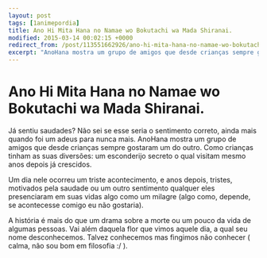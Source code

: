 ```yaml
---
layout: post
tags: [1animepordia]
title: Ano Hi Mita Hana no Namae wo Bokutachi wa Mada Shiranai.
modified: 2015-03-14 00:02:15 +0000
redirect_from: /post/113551662926/ano-hi-mita-hana-no-namae-wo-bokutachi-wa-mada/,/post/113551662926/
excerpt: "AnoHana mostra um grupo de amigos que desde crianças sempre gostaram um do outro. Como crianças tinham as suas diversões: um esconderijo secreto o qual visitam mesmo anos depois já crescidos.<br>Um dia nele ocorreu um triste acontecimento, e anos depois, tristes, motivados pela saudade ou um outro sentimento qualquer eles presenciaram em suas vidas algo como um milagre (algo como, depende, se acontecesse comigo eu não gostaria).<br>A história é mais do que um drama sobre a morte ou um pouco da vida de algumas pessoas. Vai além daquela flor que vimos aquele dia, a qual seu nome desconhecemos. Talvez conhecemos mas fingimos não conhecer ( calma, não sou bom em filosofia :/ )."
---
```


Ano Hi Mita Hana no Namae wo Bokutachi wa Mada Shiranai.
========================================================

Já sentiu saudades? Não sei se esse seria o sentimento correto, ainda
mais quando foi um adeus para nunca mais.
AnoHana mostra um grupo de amigos que desde crianças sempre gostaram um
do outro. Como crianças tinham as suas diversões: um esconderijo secreto
o qual visitam mesmo anos depois já crescidos.

Um dia nele ocorreu um triste acontecimento, e anos depois, tristes,
motivados pela saudade ou um outro sentimento qualquer eles presenciaram
em suas vidas algo como um milagre (algo como, depende, se acontecesse
comigo eu não gostaria).

A história é mais do que um drama sobre a morte ou um pouco da vida de
algumas pessoas. Vai além daquela flor que vimos aquele dia, a qual seu
nome desconhecemos. Talvez conhecemos mas fingimos não conhecer ( calma,
não sou bom em filosofia :/ ).


